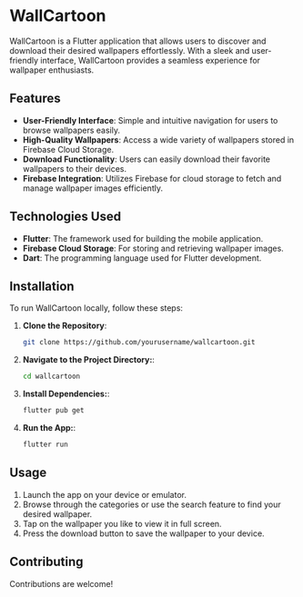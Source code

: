# WallCartoon

WallCartoon is a Flutter application that allows users to discover and download their desired wallpapers effortlessly. With a sleek and user-friendly interface, WallCartoon provides a seamless experience for wallpaper enthusiasts.

## Features

- **User-Friendly Interface**: Simple and intuitive navigation for users to browse wallpapers easily.
- **High-Quality Wallpapers**: Access a wide variety of wallpapers stored in Firebase Cloud Storage.
- **Download Functionality**: Users can easily download their favorite wallpapers to their devices.
- **Firebase Integration**: Utilizes Firebase for cloud storage to fetch and manage wallpaper images efficiently.

## Technologies Used

- **Flutter**: The framework used for building the mobile application.
- **Firebase Cloud Storage**: For storing and retrieving wallpaper images.
- **Dart**: The programming language used for Flutter development.

## Installation

To run WallCartoon locally, follow these steps:

1. **Clone the Repository**:
   ```bash
   git clone https://github.com/yourusername/wallcartoon.git
2. **Navigate to the Project Directory:**:
   ```bash
   cd wallcartoon
3. **Install Dependencies:**:
   ```bash
   flutter pub get
4. **Run the App:**:
   ```bash
   flutter run
   
## Usage
1. Launch the app on your device or emulator.
2. Browse through the categories or use the search feature to find your desired wallpaper.
3. Tap on the wallpaper you like to view it in full screen.
4. Press the download button to save the wallpaper to your device.

## Contributing
Contributions are welcome!

